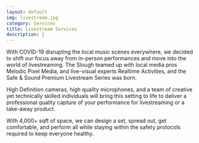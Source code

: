 ```yaml
---
layout: default
img: livestream.jpg 
category: Services
title: Livestream Services 
description: |
---
```

With COVID-19 disrupting the local music scenes everywhere, we decided to shift our focus away from in-person performances and move into the world of livestreaming. The Slough teamed up with local media pros Melodic Pixel Media, and live-visual experts Realtime Activities, and the Safe & Sound Premium Livestream Series was born.

High Definition cameras, high quality microphones, and a team of creative yet technically skilled individuals will bring this setting to life to deliver a professional quality capture of your performance for livestreaming or a take-away product. 

With 4,000+ sqft of space, we can design a set, spread out, get comfortable, and perform all while staying within the safety protocols required to keep everyone healthy. 


